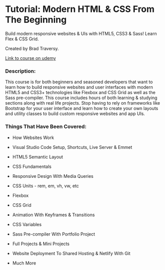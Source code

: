 # Tutorial: Modern HTML & CSS From The Beginning

Build modern responsive websites & UIs with HTML5, CSS3 & Sass! Learn Flex & CSS Grid.

Created by Brad Traversy.

[Link to course on udemy](https://www.udemy.com/course/modern-html-css-from-the-beginning/)

### Description:

This course is for both beginners and seasoned developers that want to learn how to build responsive websites and user interfaces with modern HTML5 and CSS3+ technologies like Flexbox and CSS Grid as well as the Sass pre-compiler. This course includes hours of both learning & studying sections along with real life projects. Stop having to rely on frameworks like Bootstrap for your user interface and learn how to create your own layouts and utility classes to build custom responsive websites and app UIs.

### Things That Have Been Covered:

- How Websites Work

- Visual Studio Code Setup, Shortcuts, Live Server & Emmet

- HTML5 Semantic Layout

- CSS Fundamentals

- Responsive Design With Media Queries

- CSS Units - rem, em, vh, vw, etc

- Flexbox

- CSS Grid

- Animation With Keyframes & Transitions

- CSS Variables

- Sass Pre-compiler With Portfolio Project

- Full Projects & Mini Projects

- Website Deployment To Shared Hosting & Netlify With Git

- Much More
